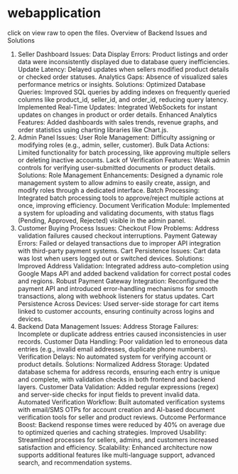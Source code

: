 # webapplication 
click on view raw to open the files.
Overview of Backend Issues and Solutions
1. Seller Dashboard
Issues:
Data Display Errors: Product listings and order data were inconsistently displayed due to database query inefficiencies.
Update Latency: Delayed updates when sellers modified product details or checked order statuses.
Analytics Gaps: Absence of visualized sales performance metrics or insights.
Solutions:
Optimized Database Queries: Improved SQL queries by adding indexes on frequently queried columns like product_id, seller_id, and order_id, reducing query latency.
Implemented Real-Time Updates: Integrated WebSockets for instant updates on changes in product or order details.
Enhanced Analytics Features: Added dashboards with sales trends, revenue graphs, and order statistics using charting libraries like Chart.js.
2. Admin Panel
Issues:
User Role Management: Difficulty assigning or modifying roles (e.g., admin, seller, customer).
Bulk Data Actions: Limited functionality for batch processing, like approving multiple sellers or deleting inactive accounts.
Lack of Verification Features: Weak admin controls for verifying user-submitted documents or product details.
Solutions:
Role Management Enhancements: Designed a dynamic role management system to allow admins to easily create, assign, and modify roles through a dedicated interface.
Batch Processing: Integrated batch processing tools to approve/reject multiple actions at once, improving efficiency.
Document Verification Module: Implemented a system for uploading and validating documents, with status flags (Pending, Approved, Rejected) visible in the admin panel.
3. Customer Buying Process
Issues:
Checkout Flow Problems: Address validation failures caused checkout interruptions.
Payment Gateway Errors: Failed or delayed transactions due to improper API integration with third-party payment systems.
Cart Persistence Issues: Cart data was lost when users logged out or switched devices.
Solutions:
Improved Address Validation: Integrated address auto-completion using Google Maps API and added backend validation for correct postal codes and regions.
Robust Payment Gateway Integration: Reconfigured the payment API and introduced error-handling mechanisms for smooth transactions, along with webhook listeners for status updates.
Cart Persistence Across Devices: Used server-side storage for cart items linked to customer accounts, ensuring continuity across logins and devices.
4. Backend Data Management
Issues:
Address Storage Failures: Incomplete or duplicate address entries caused inconsistencies in user records.
Customer Data Handling: Poor validation led to erroneous data entries (e.g., invalid email addresses, duplicate phone numbers).
Verification Delays: No automated system for verifying account or product details.
Solutions:
Normalized Address Storage: Updated database schema for address records, ensuring each entry is unique and complete, with validation checks in both frontend and backend layers.
Customer Data Validation: Added regular expressions (regex) and server-side checks for input fields to prevent invalid data.
Automated Verification Workflow: Built automated verification systems with email/SMS OTPs for account creation and AI-based document verification tools for seller and product reviews.
Outcome
Performance Boost: Backend response times were reduced by 40% on average due to optimized queries and caching strategies.
Improved Usability: Streamlined processes for sellers, admins, and customers increased satisfaction and efficiency.
Scalability: Enhanced architecture now supports additional features like multi-language support, advanced search, and recommendation systems.
